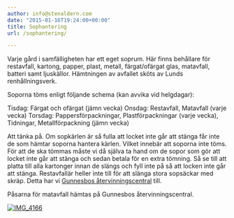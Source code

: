 ```yaml
---
author: info@stenaldern.com
date: "2015-01-16T19:24:00+00:00"
title: Sophantering
url: /sophantering/

---
```

Varje gård i samfälligheten har ett eget soprum. Här finns behållare för restavfall, kartong, papper, plast, metall, färgat/ofärgat glas, matavfall, batteri samt ljuskällor. Hämtningen av avfallet sköts av Lunds renhållningsverk.

Soporna töms enligt följande schema (kan avvika vid helgdagar):

Tisdag: Färgat och ofärgat (jämn vecka)
Onsdag: Restavfall, Matavfall (varje vecka)
Torsdag: Pappersförpackningar, Plastförpackningar (varje vecka),
Tidningar, Metallförpackning (jämn vecka)

Att tänka på. Om sopkärlen är så fulla att locket inte går att stänga får inte de som hämtar soporna hantera kärlen. Vilket innebär att soporna inte töms. För att de ska tömmas måste vi då själva ta hand om de sopor som gör att locket inte går att stänga och sedan betala för en extra tömning. Så se till att platta till alla kartonger innan de slängs och fyll inte på så att locken inte går att stänga. Restavfallär heller inte till för att slänga stora sopsäckar med skräp. Detta har vi [Gunnesbos återvinningscentral](https://www.sysav.se/privat/atervinningscentraler/lund-gunnesbo/ "Återvinningscentralen") till.

Påsarna för matavfall hämtas på Gunnesbos återvinningscentral.

[![IMG_4166](/wp-content/uploads/2015/03/IMG_4166.jpg)](/wp-content/uploads/2015/03/IMG_4166.jpg)
